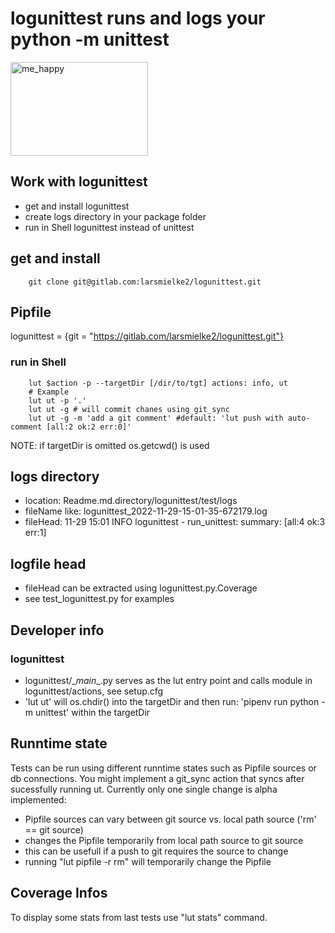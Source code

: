 # logunittest runs and logs your python -m unittest

<img src="https://drive.google.com/uc?id=1C8LBRduuHTgN8tWDqna_eH5lvqhTUQR4" alt="me_happy" class="plain" height="150px" width="220px">

## Work with logunittest
- get and install logunittest
- create logs directory in your package folder
- run in Shell logunittest instead of unittest

## get and install
```
    git clone git@gitlab.com:larsmielke2/logunittest.git
```

## Pipfile
logunittest = {git = "https://gitlab.com/larsmielke2/logunittest.git"}

### run in Shell
```
    lut $action -p --targetDir [/dir/to/tgt] actions: info, ut
    # Example
    lut ut -p '.'
    lut ut -g # will commit chanes using git_sync
    lut ut -g -m 'add a git comment' #default: 'lut push with auto-comment [all:2 ok:2 err:0]'
```
NOTE: if targetDir is omitted os.getcwd() is used

## logs directory
- location: Readme.md.directory/logunittest/test/logs
- fileName like: logunittest_2022-11-29-15-01-35-672179.log
- fileHead: 11-29 15:01 INFO logunittest - run_unittest: summary: [all:4 ok:3 err:1]

## logfile head
- fileHead can be extracted using logunittest.py.Coverage
- see test_logunittest.py for examples

## Developer info
### logunittest
- logunittest/\__main__.py serves as the lut entry point and calls module in logunittest/actions, see setup.cfg
- 'lut ut' will os.chdir() into the targetDir and then run: 'pipenv run python -m unittest' within the targetDir

## Runntime state
Tests can be run using different runntime states such as Pipfile sources or db connections.
You might implement a git_sync action that syncs after sucessfully running ut.
Currently only one single change is alpha implemented:
- Pipfile sources can vary between git source vs. local path source ('rm' == git source)
- changes the Pipfile temporarily from local path source to git source
- this can be usefull if a push to git requires the source to change
- running "lut pipfile -r rm" will temporarily change the Pipfile

## Coverage Infos
To display some stats from last tests use "lut stats" command.